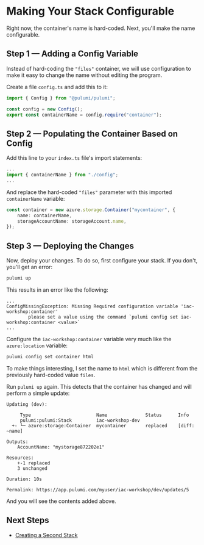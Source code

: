 # Making Your Stack Configurable

Right now, the container's name is hard-coded. Next, you'll make the name configurable.

## Step 1 &mdash; Adding a Config Variable

Instead of hard-coding the `"files"` container, we will use configuration to make it easy to change the name without editing the program.

Create a file `config.ts` and add this to it:

```ts
import { Config } from "@pulumi/pulumi";

const config = new Config();
export const containerName = config.require("container");
```

## Step 2 &mdash; Populating the Container Based on Config

Add this line to your `index.ts` file's import statements:

```ts
...
import { containerName } from "./config";
...
```

And replace the hard-coded `"files"` parameter with this imported `containerName` variable:

```typescript
const container = new azure.storage.Container("mycontainer", {
    name: containerName,
    storageAccountName: storageAccount.name,
});
```

## Step 3 &mdash; Deploying the Changes

Now, deploy your changes. To do so, first configure your stack. If you don't, you'll get an error:

```bash
pulumi up
```

This results in an error like the following:

```
...
ConfigMissingException: Missing Required configuration variable 'iac-workshop:container'
    	please set a value using the command `pulumi config set iac-workshop:container <value>`
...
```

Configure the `iac-workshop:container` variable very much like the `azure:location` variable:

```bash
pulumi config set container html
```

To make things interesting, I set the name to `html` which is different from the previously hard-coded value `files`.

Run `pulumi up` again. This detects that the container has changed and will perform a simple update:

```
Updating (dev):

     Type                        Name              Status      Info
     pulumi:pulumi:Stack         iac-workshop-dev
  +- └─ azure:storage:Container  mycontainer       replaced    [diff: ~name]

Outputs:
    AccountName: "mystorage872202e1"

Resources:
    +-1 replaced
    3 unchanged

Duration: 10s

Permalink: https://app.pulumi.com/myuser/iac-workshop/dev/updates/5
```

And you will see the contents added above.

## Next Steps

* [Creating a Second Stack](./06-creating-a-second-stack.md)
